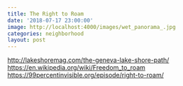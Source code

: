 ```yaml
---
title: The Right to Roam
date: '2018-07-17 23:00:00'
image: http://localhost:4000/images/wet_panorama_.jpg
categories: neighborhood
layout: post
---
```


http://lakeshoremag.com/the-geneva-lake-shore-path/
https://en.wikipedia.org/wiki/Freedom_to_roam
https://99percentinvisible.org/episode/right-to-roam/